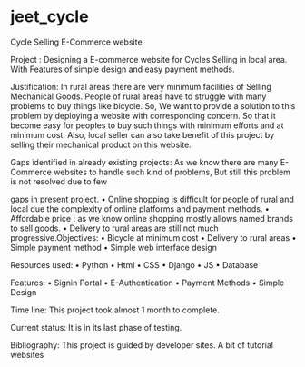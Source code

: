 # jeet_cycle

Cycle Selling E-Commerce website

Project :
Designing a E-commerce website for Cycles Selling in local area. With 
Features of simple design and easy payment methods.

Justification:
In rural areas there are very minimum facilities of Selling Mechanical 
Goods. People of rural areas have to struggle with many problems to 
buy things like bicycle. So, We want to provide a solution to this 
problem by deploying a website with corresponding concern. So that 
it become easy for peoples to buy such things with minimum efforts 
and at minimum cost.
Also, local seller can also take benefit of this project by selling their 
mechanical product on this website.

Gaps identified in already existing projects:
As we know there are many E-Commerce websites to handle such 
kind of problems, But still this problem is not resolved due to few 

gaps in present project.
• Online shopping is difficult for people of rural and local due the 
complexity of online platforms and payment methods.
• Affordable price : as we know online shopping mostly allows 
named brands to sell goods.
• Delivery to rural areas are still not much progressive.Objectives:
• Bicycle at minimum cost
• Delivery to rural areas
• Simple payment method
• Simple web interface design

Resources used:
• Python
• Html
• CSS
• Django
• JS
• Database

Features:
• Signin Portal
• E-Authentication
• Payment Methods
• Simple Design

Time line:
This project took almost 1 month to complete.

Current status:
It is in its last phase of testing.

Bibliography:
This project is guided by developer sites. 
A bit of tutorial websites
